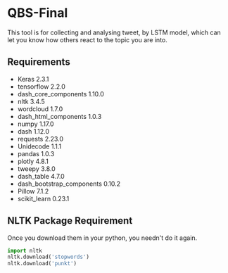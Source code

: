 # QBS-Final
This tool is for collecting and analysing tweet, by LSTM model, which can let you know how others react to the topic you are into.  

## Requirements
- Keras 2.3.1
- tensorflow 2.2.0
- dash_core_components 1.10.0
- nltk 3.4.5
- wordcloud 1.7.0
- dash_html_components 1.0.3
- numpy 1.17.0
- dash 1.12.0
- requests 2.23.0
- Unidecode 1.1.1
- pandas 1.0.3
- plotly 4.8.1
- tweepy 3.8.0
- dash_table 4.7.0
- dash_bootstrap_components 0.10.2
- Pillow 7.1.2
- scikit_learn 0.23.1


## NLTK Package Requirement
Once you download them in your python, you needn't do it again.
 
 ```python
import nltk
nltk.download('stopwords') 
nltk.download('punkt') 
```


